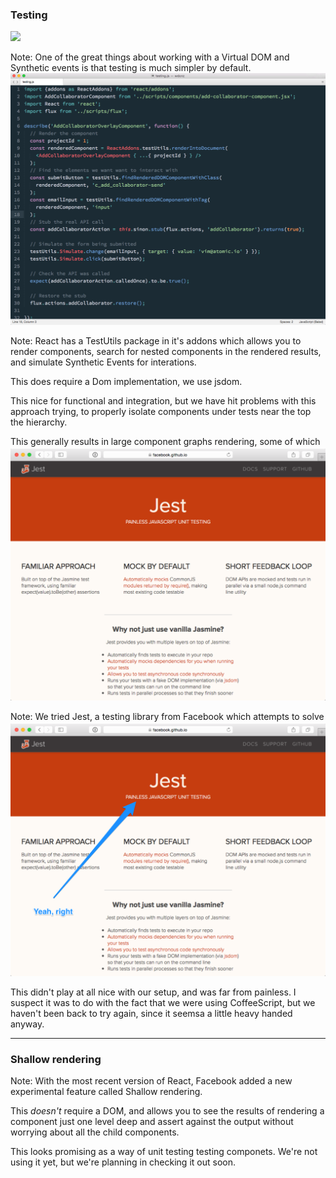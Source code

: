 ### Testing
<img src="../../images/../../images/testing.gif" style="border: 0;" width="1000" />

Note:
One of the great things about working with a Virtual DOM and
Synthetic events is that testing is much simpler by default.

Testing component subtrees in React is nice and easy by default.

---

<a href="subl://open?url=file:///Users/vim/code/sketches/wdcnz-2015-react-tips-and-tricks/code-samples/testing.js"><img src="../../images/testing.png" style="margin-top: -60px; border: 0;" /></a>

Note:
React has a TestUtils package in it's addons which allows you to render components, search for nested components in the rendered results, and simulate Synthetic Events for interations.

This does require a Dom implementation, we use jsdom.

This nice for functional and integration, but we have hit problems with this approach trying, to properly isolate components under tests near the top the hierarchy. 

This generally results in large component graphs rendering, some of which have dependancies that require extensive mocking, which leads excesssive setup.


---

<img src="../../images/jest.png" style="margin-top: -60px; border: 0;" />

Note:
We tried Jest, a testing library from Facebook which attempts to solve this by monkey patching `require` to automocking all common js require modules.

---

<img src="../../images/jest-yeah-right.png" style="margin-top: -60px; border: 0;" />

This didn't play at all nice with our setup, and was far from painless. I suspect it was to do with the fact that we were using CoffeeScript, but we haven't been back to try again, since it seemsa a little heavy handed anyway.


---


### Shallow rendering

Note:
With the most recent version of React, Facebook added a new experimental feature called Shallow rendering.

This _doesn't_ require a DOM, and allows you to see the results of rendering a component just one level deep and assert against the output without worrying about all the child components.

This looks promising as a way of unit testing testing componets. We're not using it yet, but we're planning in checking it out soon.

